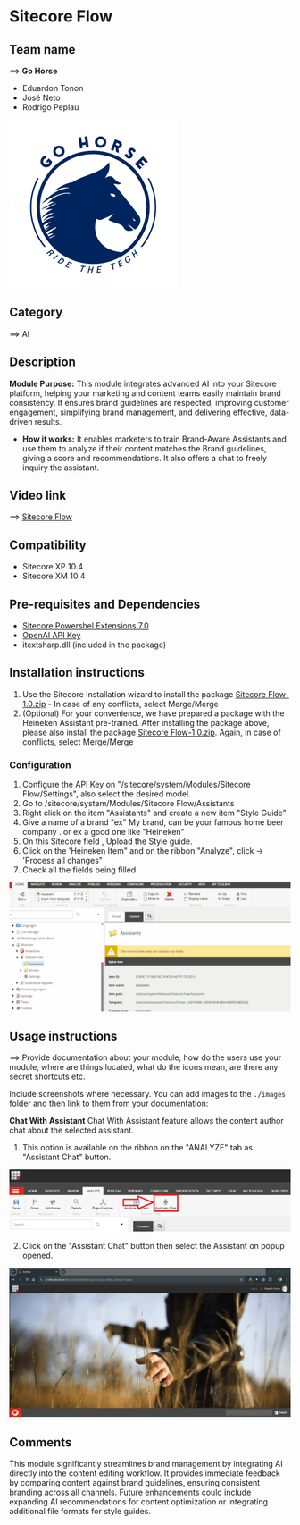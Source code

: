 # Sitecore Flow

## Team name

⟹ **Go Horse**

- Eduardon Tonon
- José Neto
- Rodrigo Peplau

![Go Horse](docs/images/Gohorse-300x300.png)

## Category

⟹ AI

## Description

**Module Purpose:**
This module integrates advanced AI into your Sitecore platform, helping your marketing and content teams easily maintain brand consistency. It ensures brand guidelines are respected, improving customer engagement, simplifying brand management, and delivering effective, data-driven results.

- **How it works:**
  It enables marketers to train Brand-Aware Assistants and use them to analyze if their content matches the Brand guidelines, giving a score and recommendations. It also offers a chat to freely inquiry the assistant.

## Video link

⟹ [Sitecore Flow](https://youtu.be/_t2V36GUc2I)

## Compatibility

- Sitecore XP 10.4
- Sitecore XM 10.4

## Pre-requisites and Dependencies

- [Sitecore Powershel Extensions 7.0](https://github.com/SitecorePowerShell/Console/releases/tag/7.0)
- [OpenAI API Key](CreatingAPIKeys.md)
- itextsharp.dll (included in the package)

## Installation instructions

1. Use the Sitecore Installation wizard to install the package [Sitecore Flow-1.0.zip](/raw/refs/heads/main/dist/Sitecore%20Flow-1.0.zip) - In case of any conflicts, select Merge/Merge
2. (Optional) For your convenience, we have prepared a package with the Heineken Assistant pre-trained. After installing the package above, please also install the package [Sitecore Flow-1.0.zip](/raw/refs/heads/main/dist/Sitecore%20Flow-1.0.zip). Again, in case of conflicts, select Merge/Merge

### Configuration

1. Configure the API Key on "/sitecore/system/Modules/Sitecore Flow/Settings", also select the desired model.
2. Go to /sitecore/system/Modules/Sitecore Flow/Assistants
3. Right click on the item "Assistants" and create a new item "Style Guide"
4. Give a name of a brand "ex" My brand, can be your famous home beer company . or ex a good one like "Heineken"
5. On this Sitecore field , Upload the Style guide.
6. Click on the 'Heineken Item" and on the ribbon "Analyze", click -> 'Process all changes"
7. Check all the fields being filled

![configuration](docs/images/configuration.gif?raw=true "configuration")

## Usage instructions

⟹ Provide documentation about your module, how do the users use your module, where are things located, what do the icons mean, are there any secret shortcuts etc.

Include screenshots where necessary. You can add images to the `./images` folder and then link to them from your documentation:

**Chat With Assistant**
Chat With Assistant feature allows the content author chat about the selected assistant.

1) This option is available on the ribbon on the "ANALYZE" tab as "Assistant Chat" button.

![Assistant Chat button](docs/images/assistant-chat-button.png)

2) Click on the "Assistant Chat" button then select the Assistant on popup opened.

![sitecore-flow-Chat-Assistant](docs/images/sitecore-flow-chat-assistant.gif)

## Comments

This module significantly streamlines brand management by integrating AI directly into the content editing workflow. It provides immediate feedback by comparing content against brand guidelines, ensuring consistent branding across all channels. Future enhancements could include expanding AI recommendations for content optimization or integrating additional file formats for style guides.

